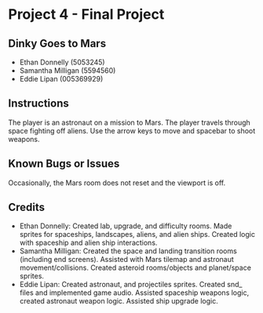 #	Project	4 - Final Project

##	Dinky Goes to Mars

* Ethan Donnelly (5053245)
* Samantha Milligan (5594560)
* Eddie Lipan (005369929)

##	Instructions
The player is an astronaut on a mission to Mars. The player travels through space fighting off aliens. Use the arrow keys to move and spacebar to shoot weapons.

##	Known	Bugs	or	Issues
Occasionally, the Mars room does not reset and the viewport is off.

##	Credits

* Ethan Donnelly: Created lab, upgrade, and difficulty rooms. Made sprites for spaceships, landscapes, aliens, and alien ships. Created logic with spaceship and alien ship interactions.
* Samantha Milligan: Created the space and landing transition rooms (including end screens). Assisted with Mars tilemap and astronaut movement/collisions. Created asteroid rooms/objects and planet/space sprites.
* Eddie Lipan: Created astronaut, and projectiles sprites. Created snd_ files and implemented game audio. Assisted spaceship weapons logic, created astronaut weapon logic. Assisted ship upgrade logic.
